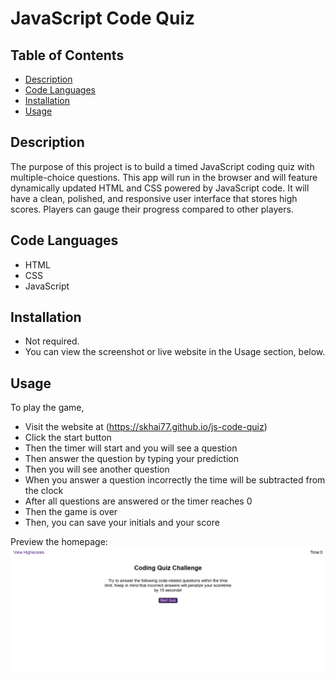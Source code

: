 # JavaScript Code Quiz


## Table of Contents

- [Description](#description)
- [Code Languages](#code-languages)
- [Installation](#installation)
- [Usage](#usage)


## Description

The purpose of this project is to build a timed JavaScript coding quiz with multiple-choice questions. This app will run in the browser and will feature dynamically updated HTML and CSS powered by JavaScript code. It will have a clean, polished, and responsive user interface that stores high scores. Players can gauge their progress compared to other players.


## Code Languages

- HTML
- CSS
- JavaScript


## Installation

- Not required.
- You can view the screenshot or live website in the Usage section, below.


## Usage

To play the game,
- Visit the website at (https://skhai77.github.io/js-code-quiz)
- Click the start button
- Then the timer will start and you will see a question
- Then answer the question by typing your prediction
- Then you will see another question
- When you answer a question incorrectly the time will be subtracted from the clock
- After all questions are answered or the timer reaches 0
- Then the game is over
- Then, you can save your initials and your score

Preview the homepage:
![Code Quiz Screenshot](./assets/screenshot/code-quiz-page.png)


